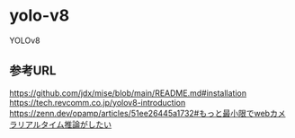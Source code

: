 # yolo-v8
YOLOv8

## 参考URL
https://github.com/jdx/mise/blob/main/README.md#installation  
https://tech.revcomm.co.jp/yolov8-introduction  
https://zenn.dev/opamp/articles/51ee26445a1732#もっと最小限でwebカメラリアルタイム推論がしたい
